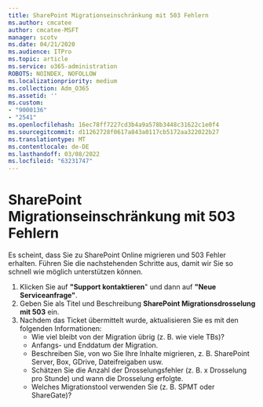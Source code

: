 ```yaml
---
title: SharePoint Migrationseinschränkung mit 503 Fehlern
ms.author: cmcatee
author: cmcatee-MSFT
manager: scotv
ms.date: 04/21/2020
ms.audience: ITPro
ms.topic: article
ms.service: o365-administration
ROBOTS: NOINDEX, NOFOLLOW
ms.localizationpriority: medium
ms.collection: Adm_O365
ms.assetid: ''
ms.custom:
- "9000136"
- "2541"
ms.openlocfilehash: 16ec78ff7227cd3b4a9a578b3448c31622c1e0f4
ms.sourcegitcommit: d11262728f0617a843a0117cb5172aa322022b27
ms.translationtype: MT
ms.contentlocale: de-DE
ms.lasthandoff: 03/08/2022
ms.locfileid: "63231747"
---
```

# <a name="sharepoint-migration-throttling-with-503-errors"></a>SharePoint Migrationseinschränkung mit 503 Fehlern

Es scheint, dass Sie zu SharePoint Online migrieren und 503 Fehler erhalten. Führen Sie die nachstehenden Schritte aus, damit wir Sie so schnell wie möglich unterstützen können.

1. Klicken Sie auf **"Support kontaktieren**" und dann auf **"Neue Serviceanfrage"**.
2. Geben Sie als Titel und Beschreibung **SharePoint Migrationsdrosselung mit 503** ein.
3. Nachdem das Ticket übermittelt wurde, aktualisieren Sie es mit den folgenden Informationen:
    - Wie viel bleibt von der Migration übrig (z. B. wie viele TBs)?
    - Anfangs- und Enddatum der Migration.
    - Beschreiben Sie, von wo Sie Ihre Inhalte migrieren, z. B. SharePoint Server, Box, GDrive, Dateifreigaben usw.
    - Schätzen Sie die Anzahl der Drosselungsfehler (z. B. x Drosselung pro Stunde) und wann die Drosselung erfolgte.
    - Welches Migrationstool verwenden Sie (z. B. SPMT oder ShareGate)?
